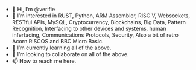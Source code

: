 - 👋 Hi, I’m @verifie
- 👀 I’m interested in RUST, Python, ARM Assembler, RISC V, Websockets, RESTful APIs, MySQL, Cryptocurrency, Blockchains, Big Data, Pattern Recognition, Interfacing to other devices and systems, human inferfacing, Communications Protocols, Security, Also a bit of retro Acorn RISCOS and BBC Micro Basic.
- 🌱 I’m currently learning all of the above.
- 💞️ I’m looking to collaborate on all of the above.
- 📫 How to reach me here.

<!---
verifie/verifie is a ✨ special ✨ repository because its `README.md` (this file) appears on your GitHub profile.
You can click the Preview link to take a look at your changes.
--->
